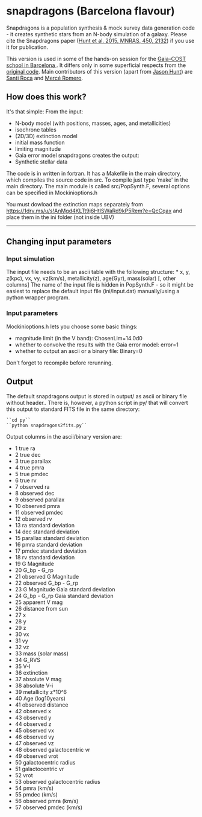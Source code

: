 # snapdragons (Barcelona flavour)

Snapdragons is a population synthesis &amp; mock survey data generation code - it creates synthetic stars from an N-body simulation of a galaxy. 
Please cite the Snapdragons paper ([Hunt et al. 2015, MNRAS, 450, 2132](http://adsabs.harvard.edu/abs/2015MNRAS.450.2132H)) if you use it for publication.

This version is used in some of the hands-on session for the [Gaia-COST school in Barcelona ](https://github.com/Santiastro1/Gaia_School_BCN). It differs only in some superficial respects from the [original code](https://github.com/JASHunt/Snapdragons). Main contributors of this version (apart from [Jason Hunt](https://github.com/JASHunt)) are [Santi Roca](https://github.com/Santiastro1) and [Mercé Romero](https://github.com/mromerog). 

## How does this work?

It's that simple: From the input: 
* N-body model (with positions, masses, ages, and metallicities) 
* isochrone tables
* (2D/3D) extinction model
* initial mass function
* limiting magnitude
* Gaia error model
snapdragons creates the output: 
* Synthetic stellar data

The code is in written in fortran. It has a Makefile in the main directory, which compiles the source code in src. To compile just type 'make' in the main directory.
The main module is called src/PopSynth.F, several options can be specified in Mockinioptions.h

You must dowload the extinction maps separately from https://1drv.ms/u/s!AnMgd4KLTt9j6HtlSWaRd9kP5Rem?e=QcCqax and place them in the ini folder (not inside UBV)

--------

## Changing input parameters

### Input simulation

The input file needs to be an ascii table with the following structure:
    * x, y, z(kpc), vx, vy, vz(km/s), metallicity(z), age(Gyr), mass(solar) [, other columns]
The name of the input file is hidden in PopSynth.F - so it might be easiest to replace the default input file (ini/input.dat) manually/using a python wrapper program.

### Input parameters

Mockinioptions.h lets you choose some basic things: 
* magnitude limit (in the V band): ChosenLim=14.0d0 
* whether to convolve the results with the Gaia error model: error=1  
* whether to output an ascii or a binary file: Binary=0

Don't forget to recompile before rerunning.

## Output

The default snapdragons output is stored in output/ as ascii or binary file without header.. There is, however, a python script in py/ that will convert this output to standard FITS file in the same directory:
    
    ``cd py``
    ``python snapdragons2fits.py``

Output columns in the ascii/binary version are: 

* 1 true ra
* 2 true dec
* 3 true parallax
* 4 true pmra
* 5 true pmdec
* 6 true rv
* 7 observed ra
* 8 observed dec
* 9 observed parallax
* 10 observed pmra
* 11 observed pmdec
* 12 observed  rv
* 13 ra standard deviation 
* 14 dec standard deviation 
* 15 parallax standard deviation 
* 16 pmra standard deviation 
* 17 pmdec standard deviation 
* 18 rv standard deviation 
* 19 G Magnitude 
* 20 G_bp - G_rp
* 21 observed G Magnitude 
* 22 observed G_bp - G_rp 
* 23 G Magnitude Gaia standard deviation 
* 24 G_bp - G_rp Gaia standard deviation 
* 25 apparent V mag
* 26 distance from sun      
* 27 x 
* 28 y 
* 29 z 
* 30 vx 
* 31 vy 
* 32 vz 
* 33 mass (solar mass)
* 34 G_RVS
* 35 V-I
* 36 extinction
* 37 absolute V mag
* 38 absolute V-i 
* 39 metallicity z*10^6
* 40 Age (log10years)
* 41 observed distance
* 42 observed x		
* 43 observed y 
* 44 observed z 
* 45 observed vx 
* 46 observed vy 
* 47 observed vz 
* 48 observed galactocentric vr
* 49 observed vrot
* 50 galactocentric radius
* 51 galactocentric vr
* 52 vrot
* 53 observed galactocentric radius
* 54 pmra (km/s)
* 55 pmdec (km/s)
* 56 observed pmra (km/s)
* 57 observed pmdec (km/s)









